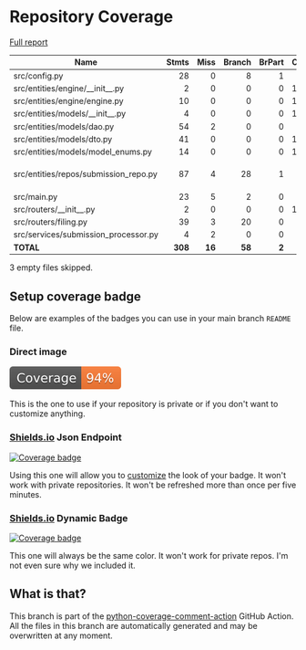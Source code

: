 # Repository Coverage

[Full report](https://htmlpreview.github.io/?https://github.com/cfpb/sbl-filing-api/blob/python-coverage-comment-action-data/htmlcov/index.html)

| Name                                   |    Stmts |     Miss |   Branch |   BrPart |   Cover |   Missing |
|--------------------------------------- | -------: | -------: | -------: | -------: | ------: | --------: |
| src/config.py                          |       28 |        0 |        8 |        1 |     97% |    12->16 |
| src/entities/engine/\_\_init\_\_.py    |        2 |        0 |        0 |        0 |    100% |           |
| src/entities/engine/engine.py          |       10 |        0 |        0 |        0 |    100% |           |
| src/entities/models/\_\_init\_\_.py    |        4 |        0 |        0 |        0 |    100% |           |
| src/entities/models/dao.py             |       54 |        2 |        0 |        0 |     96% |    46, 59 |
| src/entities/models/dto.py             |       41 |        0 |        0 |        0 |    100% |           |
| src/entities/models/model\_enums.py    |       14 |        0 |        0 |        0 |    100% |           |
| src/entities/repos/submission\_repo.py |       87 |        4 |       28 |        1 |     96% |61->63, 111-114 |
| src/main.py                            |       23 |        5 |        2 |        0 |     80% |     23-27 |
| src/routers/\_\_init\_\_.py            |        2 |        0 |        0 |        0 |    100% |           |
| src/routers/filing.py                  |       39 |        3 |       20 |        0 |     95% |     43-45 |
| src/services/submission\_processor.py  |        4 |        2 |        0 |        0 |     50% |      3, 8 |
|                              **TOTAL** |  **308** |   **16** |   **58** |    **2** | **95%** |           |

3 empty files skipped.


## Setup coverage badge

Below are examples of the badges you can use in your main branch `README` file.

### Direct image

[![Coverage badge](https://raw.githubusercontent.com/cfpb/sbl-filing-api/python-coverage-comment-action-data/badge.svg)](https://htmlpreview.github.io/?https://github.com/cfpb/sbl-filing-api/blob/python-coverage-comment-action-data/htmlcov/index.html)

This is the one to use if your repository is private or if you don't want to customize anything.

### [Shields.io](https://shields.io) Json Endpoint

[![Coverage badge](https://img.shields.io/endpoint?url=https://raw.githubusercontent.com/cfpb/sbl-filing-api/python-coverage-comment-action-data/endpoint.json)](https://htmlpreview.github.io/?https://github.com/cfpb/sbl-filing-api/blob/python-coverage-comment-action-data/htmlcov/index.html)

Using this one will allow you to [customize](https://shields.io/endpoint) the look of your badge.
It won't work with private repositories. It won't be refreshed more than once per five minutes.

### [Shields.io](https://shields.io) Dynamic Badge

[![Coverage badge](https://img.shields.io/badge/dynamic/json?color=brightgreen&label=coverage&query=%24.message&url=https%3A%2F%2Fraw.githubusercontent.com%2Fcfpb%2Fsbl-filing-api%2Fpython-coverage-comment-action-data%2Fendpoint.json)](https://htmlpreview.github.io/?https://github.com/cfpb/sbl-filing-api/blob/python-coverage-comment-action-data/htmlcov/index.html)

This one will always be the same color. It won't work for private repos. I'm not even sure why we included it.

## What is that?

This branch is part of the
[python-coverage-comment-action](https://github.com/marketplace/actions/python-coverage-comment)
GitHub Action. All the files in this branch are automatically generated and may be
overwritten at any moment.